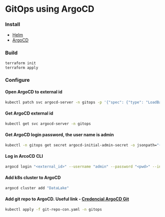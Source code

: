 # GitOps using ArgoCD

### Install
- [Helm](https://helm.sh/docs/intro/install/)
- [ArgoCD](https://argo-cd.readthedocs.io/en/stable/cli_installation/)

### Build
~~~sh
terraform init
terraform apply
~~~

### Configure

#### Open ArgoCD to external id
~~~sh
kubectl patch svc argocd-server -n gitops -p '{"spec": {"type": "LoadBalancer"}}'
~~~

#### Get ArgoCD external id
~~~sh
kubectl get svc argocd-server -n gitops
~~~

#### Get ArgoCD login password, the user name is admin
~~~sh
kubectl -n gitops get secret argocd-initial-admin-secret -o jsonpath="{.data.password}" | base64 -d; echo
~~~

#### Log in ArcoCD CLI
~~~sh
argocd login "<external_id>" --username "admin" --password "<pwd>" --insecure
~~~

#### Add k8s cluster to ArgoCD
~~~sh
argocd cluster add "DataLake"
~~~

#### Add git repo to ArgoCD. Useful link - [Credencial ArgoCD Git](https://argo-cd.readthedocs.io/en/stable/user-guide/private-repositories/)
~~~sh
kubectl apply -f git-repo-con.yaml -n gitops
~~~